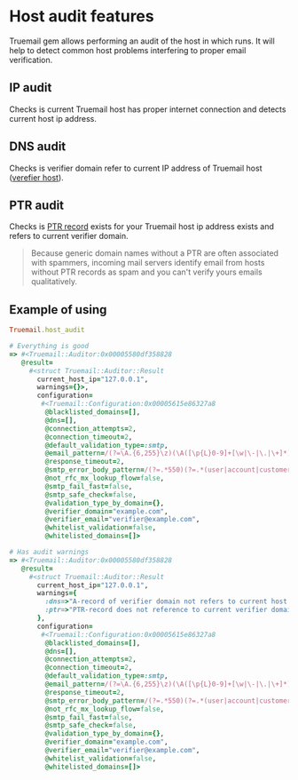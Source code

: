 # Host audit features

Truemail gem allows performing an audit of the host in which runs. It will help to detect common host problems interfering to proper email verification.

## IP audit

Checks is current Truemail host has proper internet connection and detects current host ip address.

## DNS audit

Checks is verifier domain refer to current IP address of Truemail host ([verefier host](terminology?id=verifier-host)).

## PTR audit

Checks is [PTR record](terminology?id=ptr-record) exists for your Truemail host ip address exists and refers to current verifier domain.

> Because generic domain names without a PTR are often associated with spammers, incoming mail servers identify email from hosts without PTR records as spam and you can't verify yours emails qualitatively.

## Example of using

```ruby
Truemail.host_audit

# Everything is good
=> #<Truemail::Auditor:0x00005580df358828
   @result=
     #<struct Truemail::Auditor::Result
       current_host_ip="127.0.0.1",
       warnings={}>,
       configuration=
        #<Truemail::Configuration:0x00005615e86327a8
         @blacklisted_domains=[],
         @dns=[],
         @connection_attempts=2,
         @connection_timeout=2,
         @default_validation_type=:smtp,
         @email_pattern=/(?=\A.{6,255}\z)(\A([\p{L}0-9]+[\w|\-|\.|\+]*)@((?i-mx:[\p{L}0-9]+([\-\.]{1}[\p{L}0-9]+)*\.[\p{L}]{2,63}))\z)/,
         @response_timeout=2,
         @smtp_error_body_pattern=/(?=.*550)(?=.*(user|account|customer|mailbox)).*/i,
         @not_rfc_mx_lookup_flow=false,
         @smtp_fail_fast=false,
         @smtp_safe_check=false,
         @validation_type_by_domain={},
         @verifier_domain="example.com",
         @verifier_email="verifier@example.com",
         @whitelist_validation=false,
         @whitelisted_domains=[]>

# Has audit warnings
=> #<Truemail::Auditor:0x00005580df358828
   @result=
     #<struct Truemail::Auditor::Result
       current_host_ip="127.0.0.1",
       warnings={
         :dns=>"A-record of verifier domain not refers to current host ip address",
         :ptr=>"PTR-record does not reference to current verifier domain"
       },
       configuration=
        #<Truemail::Configuration:0x00005615e86327a8
         @blacklisted_domains=[],
         @dns=[],
         @connection_attempts=2,
         @connection_timeout=2,
         @default_validation_type=:smtp,
         @email_pattern=/(?=\A.{6,255}\z)(\A([\p{L}0-9]+[\w|\-|\.|\+]*)@((?i-mx:[\p{L}0-9]+([\-\.]{1}[\p{L}0-9]+)*\.[\p{L}]{2,63}))\z)/,
         @response_timeout=2,
         @smtp_error_body_pattern=/(?=.*550)(?=.*(user|account|customer|mailbox)).*/i,
         @not_rfc_mx_lookup_flow=false,
         @smtp_fail_fast=false,
         @smtp_safe_check=false,
         @validation_type_by_domain={},
         @verifier_domain="example.com",
         @verifier_email="verifier@example.com",
         @whitelist_validation=false,
         @whitelisted_domains=[]>
```

